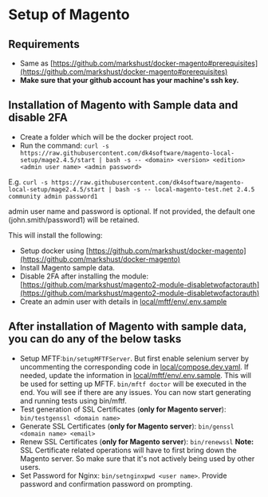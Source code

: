 # Setup of Magento

## Requirements

- Same as [https://github.com/markshust/docker-magento#prerequisites](https://github.com/markshust/docker-magento#prerequisites)
- **Make sure that your github account has your machine's ssh key.**

## Installation of Magento with Sample data and disable 2FA

- Create a folder which will be the docker project root.
- Run the command: `curl -s https://raw.githubusercontent.com/dk4software/magento-local-setup/mage2.4.5/start | bash -s -- <domain> <version> <edition> <admin user name> <admin password>`

E.g. `curl -s https://raw.githubusercontent.com/dk4software/magento-local-setup/mage2.4.5/start | bash -s -- local-magento-test.net 2.4.5 community admin password1`

admin user name and password is optional. If not provided, the default one (john.smith/password1) will be retained.

This will install the following:

- Setup docker using [https://github.com/markshust/docker-magento](https://github.com/markshust/docker-magento)
- Install Magento sample data.
- Disable 2FA after installing the module: [https://github.com/markshust/magento2-module-disabletwofactorauth](https://github.com/markshust/magento2-module-disabletwofactorauth)
- Create an admin user with details in [local/mftf/env/.env.sample](local/mftf/env/.env.sample)

## After installation of Magento with sample data, you can do any of the below tasks

- Setup MFTF:`bin/setupMFTFServer`. But first enable selenium server by uncommenting the corresponding code in [local/compose.dev.yaml](local/compose.dev.yaml). If needed, update the information in [local/mftf/env/.env.sample](local/mftf/env/.env.sample). This will be used for setting up MFTF. `bin/mftf doctor` will be executed in the end. You will see if there are any issues. You can now start generating and running tests using bin/mftf.
- Test generation of SSL Certificates (**only for Magento server**): `bin/testgenssl <domain name>`
- Generate SSL Certificates (**only for Magento server**): `bin/genssl <domain name> <email>`
- Renew SSL Certificates (**only for Magento server**): `bin/renewssl` **Note:** SSL Certificate related operations will have to first bring down the Magento server. So make sure that it's not actively being used by other users.
- Set Password for Nginx: `bin/setnginxpwd <user name>`. Provide password and confirmation password on prompting.
